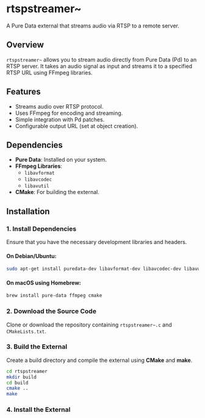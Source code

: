 # rtspstreamer~

A Pure Data external that streams audio via RTSP to a remote server.

## Overview

`rtspstreamer~` allows you to stream audio directly from Pure Data (Pd) to an RTSP server. It takes an audio signal as input and streams it to a specified RTSP URL using FFmpeg libraries.

## Features

- Streams audio over RTSP protocol.
- Uses FFmpeg for encoding and streaming.
- Simple integration with Pd patches.
- Configurable output URL (set at object creation).

## Dependencies

- **Pure Data**: Installed on your system.
- **FFmpeg Libraries**:
  - `libavformat`
  - `libavcodec`
  - `libavutil`
- **CMake**: For building the external.

## Installation

### 1. Install Dependencies

Ensure that you have the necessary development libraries and headers.

#### On Debian/Ubuntu:

```bash
sudo apt-get install puredata-dev libavformat-dev libavcodec-dev libavutil-dev cmake
```

#### On macOS using Homebrew:

```sh
brew install pure-data ffmpeg cmake
```

### 2. Download the Source Code

Clone or download the repository containing `rtspstreamer~.c` and `CMakeLists.txt`.

### 3. Build the External

Create a build directory and compile the external using **CMake** and **make**.

```sh
cd rtspstreamer
mkdir build
cd build
cmake ..
make
```

### 4. Install the External

